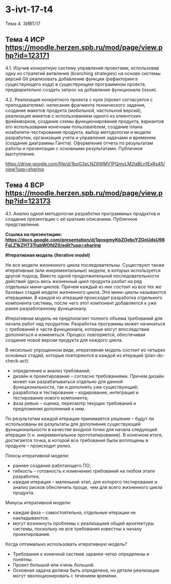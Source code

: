 # 3-ivt-17-t4
Тема 4. 3ИВТ/17

## Тема 4 ИСР https://moodle.herzen.spb.ru/mod/page/view.php?id=123171

4.1. Изучив конкретную систему управления проектами, использовав одну из стратегий ветвления (branching strategies) на основе системы версий Git реализовать добавление функции (рефакторинга существующего кода) в существующем программном проекте, предварительно создать запрос на добавление функционала (issue). 

4.2. Реализация конкретного проекта с нуля (проект согласуется с преподавателем): написание фрагмента технического задания, создание макетов продукта (мобильной, настольной версий), реализация макетов с использованием одного из клиентских фреймворков, создание схемы функционирования продукта, вариантов его использования конечным пользователем, создание плана юзабилити-тестирования продукта, выбор методологии и модели разработки, организация учета и управления задачами и временем (создание диаграммы Гантта). Оформление отчета по результатам работы и презентации с основными результатами. Публичное выступление.

https://drive.google.com/file/d/1boG3pLNZ8WMV1PQmyLM2laBLn1ExRs45/view?usp=sharing

## Тема 4 ВСР https://moodle.herzen.spb.ru/mod/page/view.php?id=123173


4.1. Анализ одной методологии разработки программных продуктов и создание презентации с её кратким описанием. Публичное представление. 

**Ссылка на презентацию: https://docs.google.com/presentation/d/1qosgmyKbZOebcYZGnUdsU98FsLZ1kZHT3TtabWOfdZ0/edit?usp=sharing** 

**Итеративная модель (Iterative model)**

Не все модели жизненного цикла последовательны. Существуют также итеративные (или инкрементальные) модели, в которых используется другой подход. Вместо одной продолжительной последовательности действий здесь весь жизненный цикл продукта разбит на ряд отдельных мини-циклов. Причем каждый из них состоит из все тех же базовых стадий модели жизненного цикла. Эти мини-циклы называются итерациями. В каждой из итераций происходит разработка отдельного компонента системы, после чего этот компонент добавляется к уже ранее разработанному функционалу.

Итеративная модель не предполагает полного объема требований для начала работ над продуктом. Разработка программы может начинаться с требований к части функционала, которые могут впоследствии дополняться и изменяться.  Процесс повторяется, обеспечивая создание новой версии продукта для каждого цикла.

В несколько упрощенном виде, итеративная модель состоит из четырех основных стадий, которые повторяются в каждой из итераций (plan-do-check-act):
* определение и анализ требований;
* дизайн и проектирование – согласно требованиями. Причем дизайн может как разрабатываться отдельно для данной функциональности, так и дополнять уже существующий;
* разработка и тестирование – кодирование, интеграция и тестирование нового компонента;
* фаза ревью – оценка, пересмотр текущих требований и предложения дополнений к ним.

По результатам каждой итерации принимается решение – будут ли использованы ее результаты для дополнения существующей функциональности в качестве входной точки для начала следующей итерации (т.н. инкрементальное прототипирование). В конечном итоге, достигается точка, в которой все требования были воплощены в продукте – происходит релиз.

Плюсы итеративной модели:

+ раннее создание работающего ПО;
+ гибкость – готовность к изменению требований на любом этапе разработки;
+ каждая итерация – маленький этап, для которого тестирование и анализ рисков обеспечить проще, чем для всего жизненного цикла продукта.

Минусы итеративной модели:

+ каждая фаза – самостоятельна, отдельные итерации не накладываются;
+ могут возникнуть проблемы с реализацией общей архитектуры системы, поскольку не все требования известны к началу проектирования.

Когда оптимально использовать итеративную модель?

* Требования к конечной системе заранее четко определены и понятны.
* Проект большой или очень большой.
* Основная задача должна быть определена, но детали реализации могут эволюционировать с течением времени.
